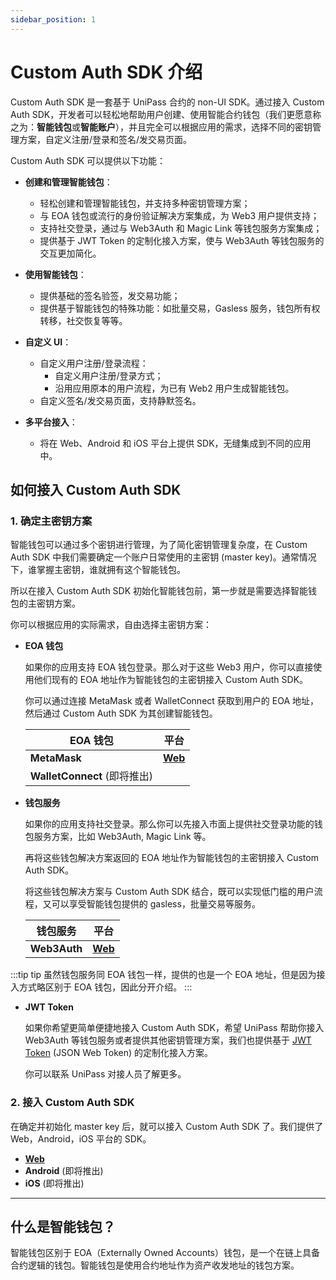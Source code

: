 ```yaml
---
sidebar_position: 1
---
```


# Custom Auth SDK 介绍

Custom Auth SDK 是一套基于 UniPass 合约的 non-UI SDK。通过接入 Custom Auth SDK，开发者可以轻松地帮助用户创建、使用智能合约钱包（我们更愿意称之为：**智能钱包**或**智能账户**），并且完全可以根据应用的需求，选择不同的密钥管理方案，自定义注册/登录和签名/发交易页面。

Custom Auth SDK 可以提供以下功能：

* **创建和管理智能钱包**：
    - 轻松创建和管理智能钱包，并支持多种密钥管理方案；
    - 与 EOA 钱包或流行的身份验证解决方案集成，为 Web3 用户提供支持；
    - 支持社交登录，通过与 Web3Auth 和 Magic Link 等钱包服务方案集成；
    - 提供基于 JWT Token 的定制化接入方案，使与 Web3Auth 等钱包服务的交互更加简化。

* **使用智能钱包**：
    - 提供基础的签名验签，发交易功能；
    - 提供基于智能钱包的特殊功能：如批量交易，Gasless 服务，钱包所有权转移，社交恢复等等。

* **自定义 UI**：
    - 自定义用户注册/登录流程：
        - 自定义用户注册/登录方式；
        - 沿用应用原本的用户流程，为已有 Web2 用户生成智能钱包。
    - 自定义签名/发交易页面，支持静默签名。

* **多平台接入**：
    - 将在 Web、Android 和 iOS 平台上提供 SDK，无缝集成到不同的应用中。

## 如何接入 Custom Auth SDK

### 1. 确定主密钥方案

智能钱包可以通过多个密钥进行管理，为了简化密钥管理复杂度，在 Custom Auth SDK 中我们需要确定一个账户日常使用的主密钥 (master key)。通常情况下，谁掌握主密钥，谁就拥有这个智能钱包。

所以在接入 Custom Auth SDK 初始化智能钱包前，第一步就是需要选择智能钱包的主密钥方案。

你可以根据应用的实际需求，自由选择主密钥方案：

* **EOA 钱包**
    
    如果你的应用支持 EOA 钱包登录。那么对于这些 Web3 用户，你可以直接使用他们现有的 EOA 地址作为智能钱包的主密钥接入 Custom Auth SDK。

    你可以通过连接 MetaMask 或者 WalletConnect 获取到用户的 EOA 地址，然后通过 Custom Auth SDK 为其创建智能钱包。

    |**EOA 钱包**|**平台**|
    |--|--|
    |**MetaMask**|[**Web**](./web-sdk/init-master-key/01-eoa.md/#init-master-key-from-metamask)|
    |**WalletConnect** (即将推出)||

* **钱包服务**

    如果你的应用支持社交登录。那么你可以先接入市面上提供社交登录功能的钱包服务方案，比如 Web3Auth, Magic Link 等。
    
    再将这些钱包解决方案返回的 EOA 地址作为智能钱包的主密钥接入 Custom Auth SDK。

    将这些钱包解决方案与 Custom Auth SDK 结合，既可以实现低门槛的用户流程，又可以享受智能钱包提供的 gasless，批量交易等服务。

    |**钱包服务**|**平台**|
    |--|--|
    |**Web3Auth**|[**Web**](./web-sdk/init-master-key/02-waas.md/#init-master-key-from-web3auth)|

:::tip tip
虽然钱包服务同 EOA 钱包一样，提供的也是一个 EOA 地址，但是因为接入方式略区别于 EOA 钱包，因此分开介绍。
:::

* **JWT Token**

    如果你希望更简单便捷地接入 Custom Auth SDK，希望 UniPass 帮助你接入 Web3Auth 等钱包服务或者提供其他密钥管理方案，我们也提供基于 [JWT Token](https://jwt.io/) (JSON Web Token) 的定制化接入方案。
    
    你可以联系 UniPass 对接人员了解更多。

### 2. 接入 Custom Auth SDK

在确定并初始化 master key 后，就可以接入 Custom Auth SDK 了。我们提供了 Web，Android，iOS 平台的 SDK。

* [**Web**](./web-sdk/01-quick-start.md)
* **Android** (即将推出) 
* **iOS** (即将推出)

---

## 什么是智能钱包？

智能钱包区别于 EOA（Externally Owned Accounts）钱包，是一个在链上具备合约逻辑的钱包。智能钱包是使用合约地址作为资产收发地址的钱包方案。